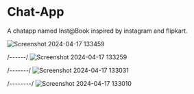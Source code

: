 # Chat-App
A chatapp named Inst@Book inspired by instagram and flipkart.

![Screenshot 2024-04-17 133459](https://github.com/Harshupraity/Chat-App/assets/100183785/01664a62-d243-4f3c-95d5-a2604343559b)

/------/
![Screenshot 2024-04-17 133259](https://github.com/Harshupraity/Chat-App/assets/100183785/ae0a57b3-2954-47b5-8696-66008798820f)

/-------/
![Screenshot 2024-04-17 133031](https://github.com/Harshupraity/Chat-App/assets/100183785/64b0cf61-29c9-4857-b2a3-974ca73e7963)

/--------/
![Screenshot 2024-04-17 133010](https://github.com/Harshupraity/Chat-App/assets/100183785/6d765f08-b961-479a-8862-d47e3eeda7b4)
